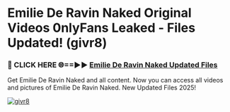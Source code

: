 # Emilie De Ravin Naked Original Videos 0nlyFans Leaked - Files Updated! (givr8)

<h3>🔴 CLICK HERE 🌐==►► <a href="https://tinyurl.com/yckcrads" rel="nofollow">Emilie De Ravin Naked Updated Files</a></h3>

Get Emilie De Ravin Naked and all content. Now you can access all videos and pictures of Emilie De Ravin Naked. New Updated Files 2025!

[![givr8](https://i.imgur.com/hpKpOFt.gif)](https://tinyurl.com/yckcrads)

